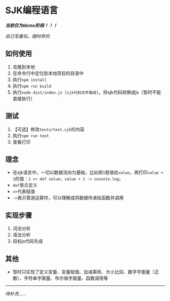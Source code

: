 # SJK编程语言

***当前仅为demo阶段！！！***

*自己写着玩，随时弃坑*

## 如何使用
1. 克隆到本地
2. 在命令行中定位到本地项目的目录中
3. 执行`npm install`
4. 执行`npm run build`
5. 执行`node dist/index.js [sjk代码文件路径]`，将sjk代码转换成js（暂时不能直接执行）

## 测试
1. 【可选】修改`tests/test.sjk`的内容
2. 执行`npm run test`
3. 查看打印

## 理念
+ 在sjk语言中，一切以数据流向为基础，比如把`1`赋值给`value`，再打印`value + 1`的值：`1 >> def value; value + 1 -> console.log;`
+ `def`表示定义
+ `>>`代表赋值
+ `->`表示管道运算符，可以理解成将数据传递给函数并调用

## 实现步骤
1. 词法分析
2. 语法分析
3. 目标js代码生成

## 其他
+ 暂时只实现了定义变量、变量赋值、加减乘除、大小比较、数字字面量（正数）、字符串字面量、布尔值字面量、函数调用等

---

*待补充……*
